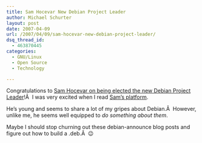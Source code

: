 ```yaml
---
title: Sam Hocevar New Debian Project Leader
author: Michael Schurter
layout: post
date: 2007-04-09
url: /2007/04/09/sam-hocevar-new-debian-project-leader/
dsq_thread_id:
  - 463870445
categories:
  - GNU/Linux
  - Open Source
  - Technology

---
```

Congratulations to [Sam Hocevar on being elected the new Debian Project Leader][1]!Â  I was very excited when I read [Sam&#8217;s platform][2].

He&#8217;s young and seems to share a lot of my gripes about Debian.Â  However, unlike me, he seems well equipped to _do something about them_.

Maybe I should stop churning out these debian-announce blog posts and figure out how to build a .deb.Â  😉

 [1]: http://sam.zoy.org/blog/2007-04-09-election-results
 [2]: http://www.debian.org/vote/2007/platforms/sho
